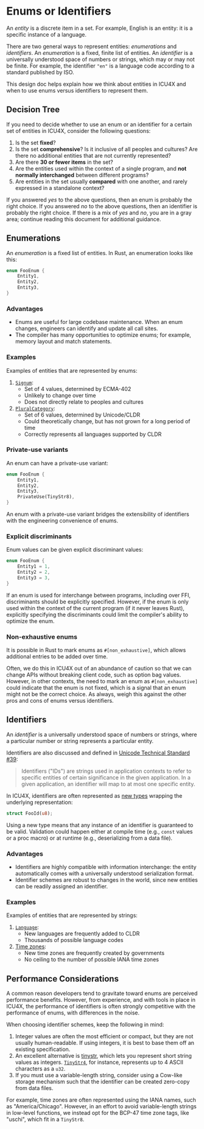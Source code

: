 Enums or Identifiers
====================

An *entity* is a discrete item in a set. For example, English is an entity: it is a specific instance of a language.

There are two general ways to represent entities: *enumerations* and *identifiers*. An *enumeration* is a fixed, finite list of entities. An *identifier* is a universally understood space of numbers or strings, which may or may not be finite. For example, the identifier `"en"` is a language code according to a standard published by ISO.

This design doc helps explain how we think about entities in ICU4X and when to use enums versus identifiers to represent them.

## Decision Tree

If you need to decide whether to use an enum or an identifier for a certain set of entities in ICU4X, consider the following questions:

1. Is the set **fixed**?
2. Is the set **comprehensive**? Is it inclusive of all peoples and cultures? Are there no additional entities that are not currently represented?
3. Are there **30 or fewer items** in the set?
4. Are the entities used within the context of a single program, and **not normally interchanged** between different programs?
5. Are entities in the set usually **compared** with one another, and rarely expressed in a standalone context?

If you answered *yes* to the above questions, then an enum is probably the right choice. If you answered *no* to the above questions, then an identifier is probably the right choice. If there is a mix of *yes* and *no*, you are in a gray area; continue reading this document for additional guidance.

## Enumerations

An *enumeration* is a fixed list of entities. In Rust, an enumeration looks like this:

```rust
enum FooEnum {
    Entity1,
    Entity2,
    Entity3,
}
```

### Advantages

- Enums are useful for large codebase maintenance. When an enum changes, engineers can identify and update all call sites.
- The compiler has many opportunities to optimize enums; for example, memory layout and match statements.

### Examples

Examples of entities that are represented by enums:

1. [`Signum`](https://unicode-org.github.io/icu4x/rustdoc/fixed_decimal/signum/enum.Signum.html):
    - Set of 4 values, determined by ECMA-402
    - Unlikely to change over time
    - Does not directly relate to peoples and cultures
2. [`PluralCategory`](https://unicode-org.github.io/icu4x/rustdoc/icu_plurals/enum.PluralCategory.html):
    - Set of 6 values, determined by Unicode/CLDR
    - Could theoretically change, but has not grown for a long period of time
    - Correctly represents all languages supported by CLDR

### Private-use variants

An enum can have a private-use variant:

```rust
enum FooEnum {
    Entity1,
    Entity2,
    Entity3,
    PrivateUse(TinyStr8),
}
```

An enum with a private-use variant bridges the extensibility of identifiers with the engineering convenience of enums.

### Explicit discriminants

Enum values can be given explicit discriminant values:

```rust
enum FooEnum {
    Entity1 = 1,
    Entity2 = 2,
    Entity3 = 3,
}
```

If an enum is used for interchange between programs, including over FFI, discriminants should be explicitly specified. However, if the enum is only used within the context of the current program (if it never leaves Rust), explicitly specifying the discriminants could limit the compiler's ability to optimize the enum.

### Non-exhaustive enums

It is possible in Rust to mark enums as `#[non_exhaustive]`, which allows additional entries to be added over time.

Often, we do this in ICU4X out of an abundance of caution so that we can change APIs without breaking client code, such as option bag values. However, in other contexts, the need to mark an enum as `#[non_exhaustive]` could indicate that the enum is not fixed, which is a signal that an enum might not be the correct choice. As always, weigh this against the other pros and cons of enums versus identifiers.

## Identifiers

An *identifier* is a universally understood space of numbers or strings, where a particular number or string represents a particular entity.

Identifiers are also discussed and defined in [Unicode Technical Standard #39](http://unicode.org/reports/tr39/):

> Identifiers ("IDs") are strings used in application contexts to refer to specific entities of certain significance in the given application. In a given application, an identifier will map to at most one specific entity.

In ICU4X, identifiers are often represented as [new types](https://doc.rust-lang.org/rust-by-example/generics/new_types.html) wrapping the underlying representation:

```rust
struct FooId(u8);
```

Using a new type means that any instance of an identifier is guaranteed to be valid. Validation could happen either at compile time (e.g., `const` values or a proc macro) or at runtime (e.g., deserializing from a data file).

### Advantages

- Identifiers are highly compatible with information interchange: the entity automatically comes with a universally understood serialization format.
- Identifier schemes are robust to changes in the world, since new entities can be readily assigned an identifier.

### Examples

Examples of entities that are represented by strings:

1. [`Language`](https://unicode-org.github.io/icu4x/rustdoc/icu_locid/subtags/struct.Language.html):
    - New languages are frequently added to CLDR
    - Thousands of possible language codes
2. [Time zones](https://unicode-org.github.io/icu4x/rustdoc/icu_datetime/date/trait.TimeZoneInput.html):
    - New time zones are frequently created by governments
    - No ceiling to the number of possible IANA time zones

## Performance Considerations

A common reason developers tend to gravitate toward enums are perceived performance benefits. However, from experience, and with tools in place in ICU4X, the performance of identifiers is often strongly competitive with the performance of enums, with differences in the noise.

When choosing identifier schemes, keep the following in mind:

1. Integer values are often the most efficient or compact, but they are not usually human-readable. If using integers, it is best to base them off an existing specification.
2. An excellent alternative is [tinystr](https://docs.rs/tinystr/0.4.10/tinystr/index.html), which lets you represent short string values as integers. [`TinyStr4`](https://docs.rs/tinystr/0.4.10/tinystr/struct.TinyStr4.html), for instance, represents up to 4 ASCII characters as a `u32`.
3. If you must use a variable-length string, consider using a Cow-like storage mechanism such that the identifier can be created zero-copy from data files.

For example, time zones are often represented using the IANA names, such as "America/Chicago". However, in an effort to avoid variable-length strings in low-level functions, we instead opt for the BCP-47 time zone tags, like "uschi", which fit in a `TinyStr8`.
